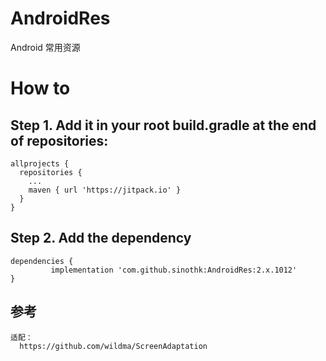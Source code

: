 # AndroidRes
Android 常用资源


# How to

  ## Step 1. Add it in your root build.gradle at the end of repositories:

    allprojects {
      repositories {
        ...
        maven { url 'https://jitpack.io' }
      }
    }

  ## Step 2. Add the dependency

    dependencies {
             implementation 'com.github.sinothk:AndroidRes:2.x.1012'
    }

  ## 参考
    适配：
      https://github.com/wildma/ScreenAdaptation
